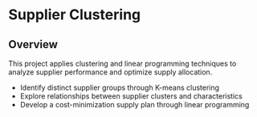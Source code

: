 # Supplier Clustering
## Overview
This project applies clustering and linear programming techniques to analyze supplier performance and optimize supply allocation.
- Identify distinct supplier groups through K-means clustering
- Explore relationships between supplier clusters and characteristics
- Develop a cost-minimization supply plan through linear programming
